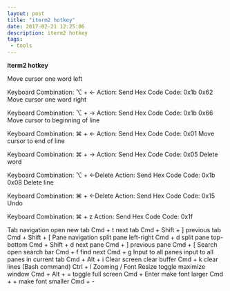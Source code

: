 ```yaml
---
layout: post
title: "iterm2 hotkey"
date: 2017-02-21 12:25:06
description: iterm2 hotkey
tags: 
 - tools
---
```


**iterm2 hotkey**

Move cursor one word left

Keyboard Combination: ⌥ + ←
Action: Send Hex Code
Code: 0x1b 0x62
Move cursor one word right

Keyboard Combination: ⌥ + →
Action: Send Hex Code
Code: 0x1b 0x66
Move cursor to beginning of line

Keyboard Combination: ⌘ + ←
Action: Send Hex Code
Code: 0x01
Move cursor to end of line

Keyboard Combination: ⌘ + →
Action: Send Hex Code
Code: 0x05
Delete word

Keyboard Combination: ⌥ + ←Delete
Action: Send Hex Code
Code: 0x1b 0x08
Delete line

Keyboard Combination: ⌘ + ←Delete
Action: Send Hex Code
Code: 0x15
Undo

Keyboard Combination: ⌘ + z
Action: Send Hex Code
Code: 0x1f

Tab navigation
open new tab Cmd + t
next tab Cmd + Shift + ]
previous tab Cmd + Shift + [
Pane navigation
split pane left-right Cmd + d
split pane top-bottom Cmd + Shift + d
next pane Cmd + ]
previous pane Cmd + [
Search
open search bar Cmd + f
find next Cmd + g
Input to all panes
input to all panes in current tab Cmd + Alt + i
Clear screen
clear buffer Cmd + k
clear lines (Bash command) Ctrl + l
Zooming / Font Resize
toggle maximize window Cmd + Alt + =
toggle full screen Cmd + Enter
make font larger Cmd + +
make font smaller Cmd + -
